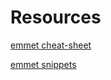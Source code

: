 # Resources

[emmet cheat-sheet](https://docs.emmet.io/cheat-sheet/)

[emmet snippets](https://github.com/emmetio/emmet/blob/master/lib/snippets.json)
